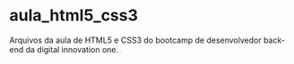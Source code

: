 # aula_html5_css3
Arquivos da aula de HTML5 e CSS3 do bootcamp de desenvolvedor back-end da digital innovation one.
